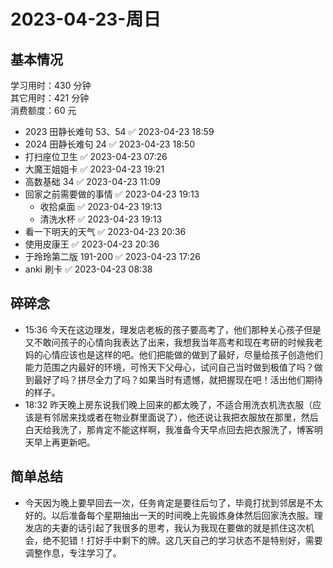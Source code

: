 # 2023-04-23-周日

## 基本情况

学习用时：430 分钟  
其它用时：421 分钟  
消费额度：60 元

-   2023 田静长难句 53、54 ✅ 2023-04-23 18:59
-   2024 田静长难句 24 ✅ 2023-04-23 18:50
-   打扫座位卫生 ✅ 2023-04-23 07:26
-   大魔王姐姐卡 ✅ 2023-04-23 19:21
-   高数基础 34 ✅ 2023-04-23 11:09
-   回家之前需要做的事情 ✅ 2023-04-23 19:13
    -   收拾桌面 ✅ 2023-04-23 19:13
    -   清洗水杯 ✅ 2023-04-23 19:13
-   看一下明天的天气 ✅ 2023-04-23 20:36
-   使用皮康王 ✅ 2023-04-23 20:36
-   于玲玲第二版 191-200 ✅ 2023-04-23 17:26
-   anki 刷卡 ✅ 2023-04-23 08:38

## 碎碎念

- 15:36 今天在这边理发，理发店老板的孩子要高考了，他们那种关心孩子但是又不敢问孩子的心情向我表达了出来，我想我当年高考和现在考研的时候我老妈的心情应该也是这样的吧。他们把能做的做到了最好，尽量给孩子创造他们能力范围之内最好的环境，可怜天下父母心，试问自己当时做到极值了吗？做到最好了吗？拼尽全力了吗？如果当时有遗憾，就把握现在吧！活出他们期待的样子。
- 18:32 昨天晚上房东说我们晚上回来的都太晚了，不适合用洗衣机洗衣服（应该是有邻居来找或者在物业群里面说了），他还说让我把衣服放在那里，然后白天给我洗了，那肯定不能这样啊，我准备今天早点回去把衣服洗了，博客明天早上再更新吧。

## 简单总结

- 今天因为晚上要早回去一次，任务肯定是要往后匀了，毕竟打扰到邻居是不太好的。以后准备每个星期抽出一天的时间晚上先锻炼身体然后回家洗衣服。理发店的夫妻的话引起了我很多的思考，我认为我现在要做的就是抓住这次机会，绝不犯错！打好手中剩下的牌。这几天自己的学习状态不是特别好，需要调整作息，专注学习了。